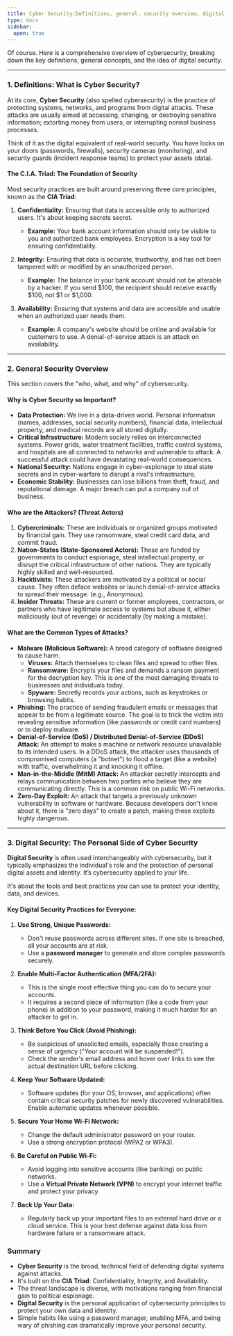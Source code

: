 ```yaml
---
title: Cyber Security:Definitions, general, security overview, digital security,
type: docs
sidebar:
  open: true
---
```


Of course. Here is a comprehensive overview of cybersecurity, breaking down the key definitions, general concepts, and the idea of digital security.

---

### 1. Definitions: What is Cyber Security?

At its core, **Cyber Security** (also spelled cybersecurity) is the practice of protecting systems, networks, and programs from digital attacks. These attacks are usually aimed at accessing, changing, or destroying sensitive information; extorting money from users; or interrupting normal business processes.

Think of it as the digital equivalent of real-world security. You have locks on your doors (passwords, firewalls), security cameras (monitoring), and security guards (incident response teams) to protect your assets (data).

#### The C.I.A. Triad: The Foundation of Security

Most security practices are built around preserving three core principles, known as the **CIA Triad**:

1.  **Confidentiality:** Ensuring that data is accessible only to authorized users. It's about keeping secrets secret.
    *   **Example:** Your bank account information should only be visible to you and authorized bank employees. Encryption is a key tool for ensuring confidentiality.

2.  **Integrity:** Ensuring that data is accurate, trustworthy, and has not been tampered with or modified by an unauthorized person.
    *   **Example:** The balance in your bank account should not be alterable by a hacker. If you send $100, the recipient should receive exactly $100, not $1 or $1,000.

3.  **Availability:** Ensuring that systems and data are accessible and usable when an authorized user needs them.
    *   **Example:** A company's website should be online and available for customers to use. A denial-of-service attack is an attack on availability.

---

### 2. General Security Overview

This section covers the "who, what, and why" of cybersecurity.

#### Why is Cyber Security so Important?

*   **Data Protection:** We live in a data-driven world. Personal information (names, addresses, social security numbers), financial data, intellectual property, and medical records are all stored digitally.
*   **Critical Infrastructure:** Modern society relies on interconnected systems. Power grids, water treatment facilities, traffic control systems, and hospitals are all connected to networks and vulnerable to attack. A successful attack could have devastating real-world consequences.
*   **National Security:** Nations engage in cyber-espionage to steal state secrets and in cyber-warfare to disrupt a rival's infrastructure.
*   **Economic Stability:** Businesses can lose billions from theft, fraud, and reputational damage. A major breach can put a company out of business.

#### Who are the Attackers? (Threat Actors)

1.  **Cybercriminals:** These are individuals or organized groups motivated by financial gain. They use ransomware, steal credit card data, and commit fraud.
2.  **Nation-States (State-Sponsored Actors):** These are funded by governments to conduct espionage, steal intellectual property, or disrupt the critical infrastructure of other nations. They are typically highly skilled and well-resourced.
3.  **Hacktivists:** These attackers are motivated by a political or social cause. They often deface websites or launch denial-of-service attacks to spread their message. (e.g., Anonymous).
4.  **Insider Threats:** These are current or former employees, contractors, or partners who have legitimate access to systems but abuse it, either maliciously (out of revenge) or accidentally (by making a mistake).

#### What are the Common Types of Attacks?

*   **Malware (Malicious Software):** A broad category of software designed to cause harm.
    *   **Viruses:** Attach themselves to clean files and spread to other files.
    *   **Ransomware:** Encrypts your files and demands a ransom payment for the decryption key. This is one of the most damaging threats to businesses and individuals today.
    *   **Spyware:** Secretly records your actions, such as keystrokes or browsing habits.
*   **Phishing:** The practice of sending fraudulent emails or messages that appear to be from a legitimate source. The goal is to trick the victim into revealing sensitive information (like passwords or credit card numbers) or to deploy malware.
*   **Denial-of-Service (DoS) / Distributed Denial-of-Service (DDoS) Attack:** An attempt to make a machine or network resource unavailable to its intended users. In a DDoS attack, the attacker uses thousands of compromised computers (a "botnet") to flood a target (like a website) with traffic, overwhelming it and knocking it offline.
*   **Man-in-the-Middle (MitM) Attack:** An attacker secretly intercepts and relays communication between two parties who believe they are communicating directly. This is a common risk on public Wi-Fi networks.
*   **Zero-Day Exploit:** An attack that targets a previously unknown vulnerability in software or hardware. Because developers don't know about it, there is "zero days" to create a patch, making these exploits highly dangerous.

---

### 3. Digital Security: The Personal Side of Cyber Security

**Digital Security** is often used interchangeably with cybersecurity, but it typically emphasizes the individual's role and the protection of personal digital assets and identity. It’s cybersecurity applied to *your* life.

It's about the tools and best practices *you* can use to protect your identity, data, and devices.

#### Key Digital Security Practices for Everyone:

1.  **Use Strong, Unique Passwords:**
    *   Don't reuse passwords across different sites. If one site is breached, all your accounts are at risk.
    *   Use a **password manager** to generate and store complex passwords securely.

2.  **Enable Multi-Factor Authentication (MFA/2FA):**
    *   This is the single most effective thing you can do to secure your accounts.
    *   It requires a second piece of information (like a code from your phone) in addition to your password, making it much harder for an attacker to get in.

3.  **Think Before You Click (Avoid Phishing):**
    *   Be suspicious of unsolicited emails, especially those creating a sense of urgency ("Your account will be suspended!").
    *   Check the sender's email address and hover over links to see the actual destination URL before clicking.

4.  **Keep Your Software Updated:**
    *   Software updates (for your OS, browser, and applications) often contain critical security patches for newly discovered vulnerabilities. Enable automatic updates whenever possible.

5.  **Secure Your Home Wi-Fi Network:**
    *   Change the default administrator password on your router.
    *   Use a strong encryption protocol (WPA2 or WPA3).

6.  **Be Careful on Public Wi-Fi:**
    *   Avoid logging into sensitive accounts (like banking) on public networks.
    *   Use a **Virtual Private Network (VPN)** to encrypt your internet traffic and protect your privacy.

7.  **Back Up Your Data:**
    *   Regularly back up your important files to an external hard drive or a cloud service. This is your best defense against data loss from hardware failure or a ransomware attack.

### Summary

*   **Cyber Security** is the broad, technical field of defending digital systems against attacks.
*   It's built on the **CIA Triad**: Confidentiality, Integrity, and Availability.
*   The threat landscape is diverse, with motivations ranging from financial gain to political espionage.
*   **Digital Security** is the personal application of cybersecurity principles to protect your own data and identity.
*   Simple habits like using a password manager, enabling MFA, and being wary of phishing can dramatically improve your personal security.